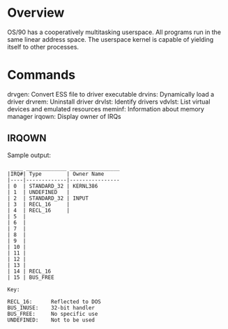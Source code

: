 # Overview

OS/90 has a cooperatively multitasking userspace. All programs run in the same linear address space. The userspace kernel is capable of yielding itself to other processes.

# Commands

drvgen: Convert ESS file to driver executable
drvins: Dynamically load a driver
drvrem: Uninstall driver
drvlst: Identify drivers
vdvlst: List virtual devices and emulated resources
meminf: Information about memory manager
irqown: Display owner of IRQs

## IRQOWN

Sample output:
```
 ____ _____________ ________________
|IRQ#| Type        | Owner Name
|----|-------------|----------------
| 0  | STANDARD_32 | KERNL386
| 1  | UNDEFINED   |
| 2  | STANDARD_32 | INPUT
| 3  | RECL_16     |
| 4  | RECL_16     |
| 5  |
| 6  |
| 7  |
| 8  |
| 9  |
| 10 |
| 11 |
| 12 |
| 13 |
| 14 | RECL_16
| 15 | BUS_FREE

Key:

RECL_16:      Reflected to DOS
BUS_INUSE:    32-bit handler
BUS_FREE:     No specific use
UNDEFINED:    Not to be used
```
